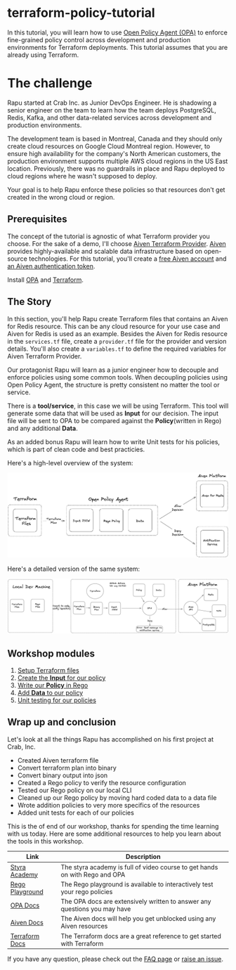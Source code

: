 # terraform-policy-tutorial

In this tutorial, you will learn how to use [Open Policy Agent (OPA)](https://www.openpolicyagent.org/docs/latest/) to enforce fine-grained policy control across development and production environments for Terraform deployments. This tutorial assumes that you are already using Terraform.

# The challenge

Rapu started at Crab Inc. as Junior DevOps Engineer. He is shadowing a senior engineer on the team to learn how the team deploys PostgreSQL, Redis, Kafka, and other data-related services across development and production environments. 

The development team is based in Montreal, Canada and they should only create cloud resources on Google Cloud Montreal region. However, to ensure high availability for the company's North American customers, the production environment supports multiple AWS cloud regions in the US East location. Previously, there was no guardrails in place and Rapu deployed to cloud regions where he wasn't supposed to deploy. 

Your goal is to help Rapu enforce these policies so that resources don't get created in the wrong cloud or region.

## Prerequisites

The concept of the tutorial is agnostic of what Terraform provider you choose. For the sake of a demo, I'll choose [Aiven Terraform Provider](https://registry.terraform.io/providers/aiven/aiven/latest). [Aiven](https://aiven.io/) provides highly-available and scalable data infrastructure based on open-source technologies. For this tutorial, you'll create a [free Aiven account](https://console.aiven.io/signup) and [an Aiven authentication token](https://docs.aiven.io/docs/platform/howto/create_authentication_token).

Install [OPA](https://www.openpolicyagent.org/docs/latest/#running-opa) and [Terraform](https://developer.hashicorp.com/terraform/downloads).

## The Story

In this section, you'll help Rapu create Terraform files that contains an Aiven for Redis resource. This can be any cloud resource for your use case and Aiven for Redis is used as an example. Besides the Aiven for Redis resource in the `services.tf` file, create a `provider.tf` file for the provider and version details. You'll also create a `variables.tf` to define the required variables for Aiven Terraform Provider.

Our protagonist Rapu will learn as a junior engineer how to decouple and enforce policies using some common tools. When decoupling policies using Open Policy Agent, the structure is pretty consistent no matter the tool or service.

There is a **tool/service**, in this case we will be using Terraform. This tool will generate some data that will be used as **Input** for our decision. The input file will be sent to OPA to be compared against the **Policy**(written in Rego) and any additional **Data**.

As an added bonus Rapu will learn how to write Unit tests for his policies, which is part of clean code and best practicies.

Here's a high-level overview of the system:

![High-level overview](/assets/Terraform_OPA%20Workshop_Overview.png)

Here's a detailed version of the same system:

![Detailed view](/assets/Terraform_OPA%20Workshop_Detailed.png)

## Workshop modules

1. [Setup Terraform files](/modules/01_terraform_deployment_without_OPA.md)
2. [Create the **Input** for our policy](/modules/02_prep_tf_plan_OPA.md)
4. [Write our **Policy** in Rego](/modules/03_write_policy_in_rego.md)
5. [Add **Data** to our policy](/modules/04_create_data_block_rego.md)
6. [Unit testing for our policies](/modules/05_unit_testing_rego.md)

## Wrap up and conclusion

Let's look at all the things Rapu has accomplished on his first project at Crab, Inc.

- Created Aiven terraform file
- Convert terraform plan into binary 
- Convert binary output into json 
- Created a Rego policy to verify the resource configuration
- Tested our Rego policy on our local CLI
- Cleaned up our Rego policy by moving hard coded data to a data file
- Wrote addition policies to very more specifics of the resources
- Added unit tests for each of our policies

This is the of end of our workshop, thanks for spending the time learning with us today. Here are some additional resources to help you learn about the tools in this workshop. 

| Link  | Description   |
|---|---|
| [Styra Academy](https://academy.styra.com/)  | The styra academy is full of video course to get hands on with Rego and OPA |
| [Rego Playground](https://play.openpolicyagent.org/)  | The Rego playground is available to interactively test your rego policies  |
| [OPA Docs](https://www.openpolicyagent.org/docs/latest/) | The OPA docs are extensively written to answer any questions you may have  |
| [Aiven Docs](https://docs.aiven.io/)  | The Aiven docs will help you get unblocked using any Aiven resources |
| [Terraform Docs](https://developer.hashicorp.com/terraform/docs)  | The Terraform docs are a great reference to get started with Terraform  |

If you have any question, please check out the [FAQ page](FAQ.md) or [raise an issue](https://github.com/dewan-ahmed/terraform-policy-tutorial/issues). 



